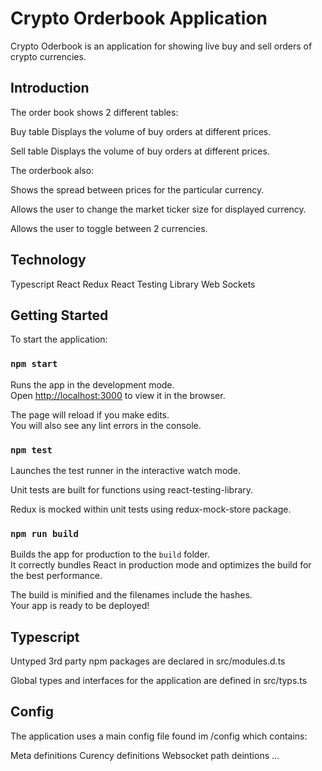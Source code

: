 # Crypto Orderbook Application

Crypto Oderbook is an application for showing live buy and sell orders of crypto currencies. 

## Introduction

The order book shows 2 different tables:

 Buy table 
 Displays the volume of buy orders at different prices.

 Sell table
 Displays the volume of buy orders at different prices. 

The orderbook also:

Shows the spread between prices for the particular currency.

Allows the user to change the market ticker size for displayed currency.

Allows the user to toggle between 2 currencies.

## Technology
Typescript
React
Redux
React Testing Library
Web Sockets

## Getting Started

To start the application:

### `npm start`

Runs the app in the development mode.\
Open [http://localhost:3000](http://localhost:3000) to view it in the browser.

The page will reload if you make edits.\
You will also see any lint errors in the console.

### `npm test`

Launches the test runner in the interactive watch mode.

Unit tests are built for functions using react-testing-library.

Redux is mocked within unit tests using redux-mock-store package.

### `npm run build`

Builds the app for production to the `build` folder.\
It correctly bundles React in production mode and optimizes the build for the best performance.

The build is minified and the filenames include the hashes.\
Your app is ready to be deployed!

## Typescript

Untyped 3rd party npm packages are declared in src/modules.d.ts

Global types and interfaces for the application are defined in src/typs.ts 

## Config

The application uses a main config file found im /config which contains:

Meta definitions
Curency definitions
Websocket path deintions
...


